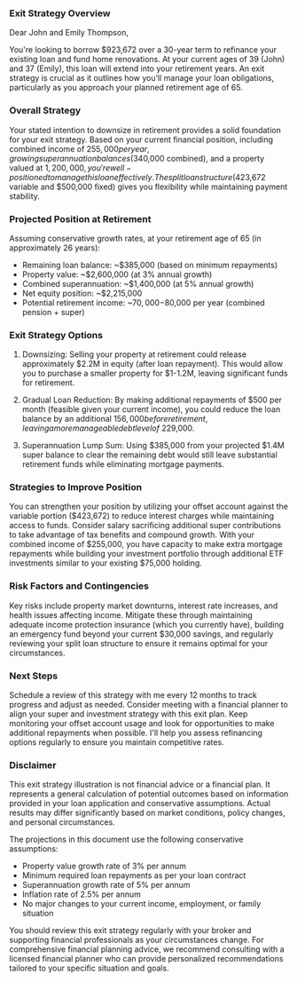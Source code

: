 ### **Exit Strategy Overview**

Dear John and Emily Thompson,

You're looking to borrow $923,672 over a 30-year term to refinance your existing loan and fund home renovations. At your current ages of 39 (John) and 37 (Emily), this loan will extend into your retirement years. An exit strategy is crucial as it outlines how you'll manage your loan obligations, particularly as you approach your planned retirement age of 65.

### **Overall Strategy**

Your stated intention to downsize in retirement provides a solid foundation for your exit strategy. Based on your current financial position, including combined income of $255,000 per year, growing superannuation balances ($340,000 combined), and a property valued at $1,200,000, you're well-positioned to manage this loan effectively. The split loan structure ($423,672 variable and $500,000 fixed) gives you flexibility while maintaining payment stability.

### **Projected Position at Retirement**

Assuming conservative growth rates, at your retirement age of 65 (in approximately 26 years):

* Remaining loan balance: ~$385,000 (based on minimum repayments)
* Property value: ~$2,600,000 (at 3% annual growth)
* Combined superannuation: ~$1,400,000 (at 5% annual growth)
* Net equity position: ~$2,215,000
* Potential retirement income: ~$70,000-$80,000 per year (combined pension + super)

### **Exit Strategy Options**

1. Downsizing: Selling your property at retirement could release approximately $2.2M in equity (after loan repayment). This would allow you to purchase a smaller property for $1-1.2M, leaving significant funds for retirement.

2. Gradual Loan Reduction: By making additional repayments of $500 per month (feasible given your current income), you could reduce the loan balance by an additional $156,000 before retirement, leaving a more manageable debt level of ~$229,000.

3. Superannuation Lump Sum: Using $385,000 from your projected $1.4M super balance to clear the remaining debt would still leave substantial retirement funds while eliminating mortgage payments.

### **Strategies to Improve Position**

You can strengthen your position by utilizing your offset account against the variable portion ($423,672) to reduce interest charges while maintaining access to funds. Consider salary sacrificing additional super contributions to take advantage of tax benefits and compound growth. With your combined income of $255,000, you have capacity to make extra mortgage repayments while building your investment portfolio through additional ETF investments similar to your existing $75,000 holding.

### **Risk Factors and Contingencies**

Key risks include property market downturns, interest rate increases, and health issues affecting income. Mitigate these through maintaining adequate income protection insurance (which you currently have), building an emergency fund beyond your current $30,000 savings, and regularly reviewing your split loan structure to ensure it remains optimal for your circumstances.

### **Next Steps**

Schedule a review of this strategy with me every 12 months to track progress and adjust as needed. Consider meeting with a financial planner to align your super and investment strategy with this exit plan. Keep monitoring your offset account usage and look for opportunities to make additional repayments when possible. I'll help you assess refinancing options regularly to ensure you maintain competitive rates.

### **Disclaimer**

This exit strategy illustration is not financial advice or a financial plan. It represents a general calculation of potential outcomes based on information provided in your loan application and conservative assumptions. Actual results may differ significantly based on market conditions, policy changes, and personal circumstances.

The projections in this document use the following conservative assumptions:

* Property value growth rate of 3% per annum
* Minimum required loan repayments as per your loan contract
* Superannuation growth rate of 5% per annum
* Inflation rate of 2.5% per annum
* No major changes to your current income, employment, or family situation

You should review this exit strategy regularly with your broker and supporting financial professionals as your circumstances change. For comprehensive financial planning advice, we recommend consulting with a licensed financial planner who can provide personalized recommendations tailored to your specific situation and goals.